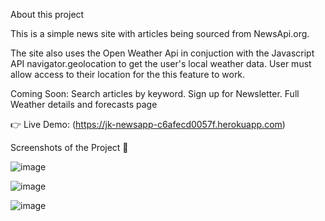 About this project

This is a simple news site with articles being sourced from NewsApi.org.

The site also uses the Open Weather Api in conjuction with the Javascript API navigator.geolocation to get the user's local weather data.
User must allow access to their location for the this feature to work.

Coming Soon:
Search articles by keyword.
Sign up for Newsletter.
Full Weather details and forecasts page

👉 Live Demo: (https://jk-newsapp-c6afecd0057f.herokuapp.com)

Screenshots of the Project 📸

![image](https://github.com/jkkariuki/News-App/assets/29083727/bad6002d-289e-4827-832f-3e4ddb7ea73b)

![image](https://github.com/jkkariuki/News-App/assets/29083727/24926446-d7bc-4c42-a049-5823a57a5c30)

![image](https://github.com/jkkariuki/News-App/assets/29083727/c535cbcf-9306-4333-bef2-703afc4f4ad3)
